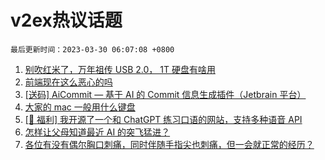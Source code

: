 # v2ex热议话题

`最后更新时间：2023-03-30 06:07:08 +0800`

1. [别吹红米了，万年祖传 USB 2.0， 1T 硬盘有啥用](https://www.v2ex.com/t/928145)
1. [前端现在这么恶心的吗](https://www.v2ex.com/t/928203)
1. [[送码] AiCommit — 基于 AI 的 Commit 信息生成插件（Jetbrain 平台）](https://www.v2ex.com/t/928027)
1. [大家的 mac 一般用什么键盘](https://www.v2ex.com/t/928049)
1. [[🎉 福利] 我开源了一个和 ChatGPT 练习口语的网站，支持多种语音 API](https://www.v2ex.com/t/928200)
1. [怎样让父母知道最近 AI 的突飞猛进？](https://www.v2ex.com/t/928131)
1. [各位有没有偶尔胸口刺痛，同时伴随手指尖也刺痛，但一会就正常的经历？](https://www.v2ex.com/t/928110)

